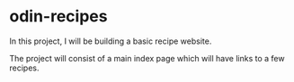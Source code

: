 # odin-recipes
In this project, I will be building a basic recipe website.

The project will consist of a main index page which will have links to a few recipes.